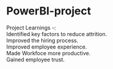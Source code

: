 # PowerBI-project

Project Learnings -:
<br>
Identified key factors to reduce attrition.
<br>
Improved the hiring process. 
<br>
Improved employee experience. 
<br>
Made Workfoce more productive. 
<br>
Gained employee trust.
